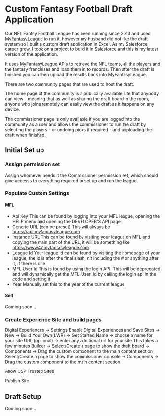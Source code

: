 # Custom Fantasy Football Draft Application

Our NFL Fantsy Football League has been running since 2013 and used [MyFantasyLeague](https://home.myfantasyleague.com/) to run it, however my husband did not like the draft system so I built a custom draft application in Excel.
As my Salesforce career grew, I took on a project to build it in Salesforce and this is my latest version of the application.

It uses MyFantasyLeague APIs to retrieve the NFL teams, all the players and the fantasy franchises and load them in to records. Then after the draft is finished you can then upload the results back into MyFantasyLeague.

There are two community pages that are used to host the draft.

The home page of the community is a publically available site that anybody can view - meaning that as well as sharing the draft board in the room, anyone who joins remotely can easily view the draft as it happens on any device.

The commissioner page is only available if you are logged into the community as a user and allows the commissioner to run the draft by selecting the players - or undoing picks if required - and uoploading the draft when finished.

## Initial Set up
### Assign permission set
Assign whomever needs it the Commissioner permission set, which should give accesss to everything required to set up and run the league.
### Populate Custom Settings
#### MFL
 - Api Key
    This can be found by logging into your MFL league, opening the HELP menu and opening the DEVELOPER'S API page 
 - Generic URL (can be preset)
    This will always be https://api.myfantasyleague.com
 - Instance URL
    This can be found by visiting your league on MFL and copying the main part of the URL, it will be something like https://www47.myfantasyleague.com
 - League Id
    Your league id can be found by visiting the homepage of your league, the id is after the final slash, nit including the # or anything after it, if there is one
 - MFL User Id
    This is found by using the login API. This will be deprecated and will dynamically get the MFL_User_Id by calling the login api in the code and setting it
 - Year
    Manually set this to the year of the current league

#### Self

Coming soon...
### Create Experience Site and build pages
Digital Experiences -> Settings
Enable Digital Experiences and Save
Sites -> New -> Build Your Own(LWR) -> Get Started
Name -> choose a name for your site
URL (optional) -> enter any additional url for your site
This takes a few minutes
Builder -> Select/Create a page to show the draft board -> Components -> Drag the custom component to the main content section
Select/Create a page to show the commissioner console -> Components -> Drag the custom component to the main content section

Allow CSP Trusted Sites

Publish Site


## Draft Setup
Coming soon...